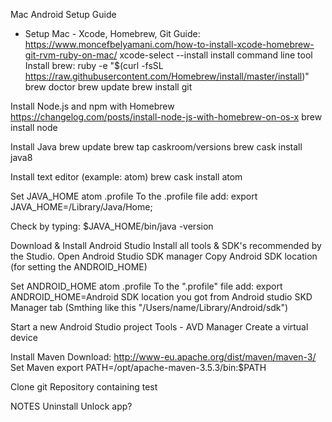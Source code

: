 Mac Android Setup Guide
* Setup Mac - Xcode, Homebrew, Git
Guide: https://www.moncefbelyamani.com/how-to-install-xcode-homebrew-git-rvm-ruby-on-mac/
xcode-select --install
install command line tool
Install brew:
ruby -e "$(curl -fsSL https://raw.githubusercontent.com/Homebrew/install/master/install)"
brew doctor
brew update
brew install git

Install Node.js and npm with Homebrew
https://changelog.com/posts/install-node-js-with-homebrew-on-os-x
brew install node

Install Java
brew update
brew tap caskroom/versions
brew cask install java8

Install text editor (example: atom)
brew cask install atom

Set JAVA_HOME
atom .profile
To the .profile file add:
export JAVA_HOME=/Library/Java/Home;

Check by typing:
$JAVA_HOME/bin/java -version

Download & Install Android Studio
Install all tools & SDK's recommended by the Studio.
Open Android Studio SDK manager
Copy Android SDK location (for setting the ANDROID_HOME)

Set ANDROID_HOME
atom .profile
To the ".profile" file add:
export ANDROID_HOME=Android SDK location you got from Android studio SKD Manager tab (Smthing like this "/Users/name/Library/Android/sdk")

Start a new Android Studio project
Tools - AVD Manager
Create a virtual device

Install Maven
Download: http://www-eu.apache.org/dist/maven/maven-3/
Set Maven
export PATH=/opt/apache-maven-3.5.3/bin:$PATH





Clone git Repository containing test


NOTES
Uninstall Unlock app?
